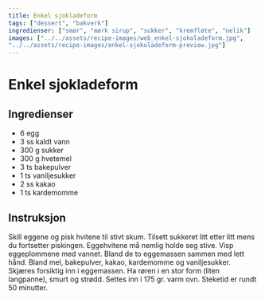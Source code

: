 ```yaml
---
title: Enkel sjokladeform
tags: ["dessert", "bakverk"]
ingredienser: ["smør", "mørk sirup", "sukker", "kremfløte", "nelik"]
images: ["../../assets/recipe-images/web_enkel-sjokoladeform.jpg",
"../../assets/recipe-images/enkel-sjokoladeform-preview.jpg"]
---
```


# Enkel sjokladeform

## Ingredienser

- 6 egg
- 3 ss kaldt vann
- 300 g sukker
- 300 g hvetemel
- 3 ts bakepulver
- 1 ts vaniljesukker
- 2 ss kakao
- 1 ts kardemomme

## Instruksjon

Skill eggene og pisk hvitene til stivt skum. Tilsett sukkeret litt etter litt mens du fortsetter piskingen. Eggehvitene må nemlig holde seg stive. Visp eggeplommene med vannet. Bland de to eggemassen sammen med lett hånd. Bland mel, bakepulver, kakao, kardemomme og vaniljesukker. Skjæres forsiktig inn i eggemassen. Ha røren i en stor form (liten langpanne), smurt og strødd. Settes inn i 175 gr. varm ovn. Steketid er rundt 50 minutter.
